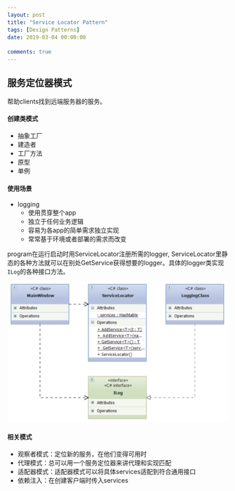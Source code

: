 ```yaml
---
layout: post
title: "Service Locator Pattern"
tags: [Design Patterns]
date: 2019-03-04 00:00:00

comments: true
---  
```


## 服务定位器模式  

帮助clients找到远端服务器的服务。

#### 创建类模式  

- 抽象工厂  
- 建造者  
- 工厂方法  
- 原型  
- 单例

#### 使用场景  

- logging  
  - 使用贯穿整个app
  - 独立于任何业务逻辑  
  - 容易为各app的简单需求独立实现  
  - 常常基于环境或者部署的需求而改变

program在运行启动时用ServiceLocator注册所需的logger, ServiceLocator里静态的各种方法就可以在别处GetService<ILog>获得想要的logger。具体的logger类实现`ILog`的各种接口方法。

![servicelocator](/assets/gallery/servicelocator.png)   

#### 相关模式  

- 观察者模式：定位新的服务，在他们变得可用时
- 代理模式：总可以用一个服务定位器来讲代理和实现匹配  
- 适配器模式：适配器模式可以将具体services适配到符合通用接口  
- 依赖注入：在创建客户端时传入services

<!--more-->  
